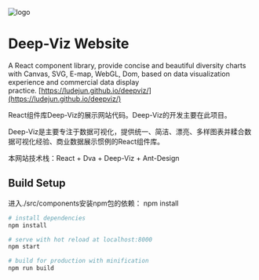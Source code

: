 ![logo](logo.png)

# Deep-Viz Website

A React component library, provide concise and beautiful diversity charts with Canvas, SVG, E-map, WebGL, Dom, based on data visualization experience and commercial data display practice. [https://ludejun.github.io/deepviz/](https://ludejun.github.io/deepviz/)

React组件库Deep-Viz的展示网站代码。Deep-Viz的开发主要在此项目。

Deep-Viz是主要专注于数据可视化，提供统一、简洁、漂亮、多样图表并糅合数据可视化经验、商业数据展示惯例的React组件库。

本网站技术栈：React + Dva + Deep-Viz + Ant-Design



## Build Setup

进入./src/components安装npm包的依赖： npm install

```bash
# install dependencies
npm install

# serve with hot reload at localhost:8000
npm start

# build for production with minification
npm run build
```
